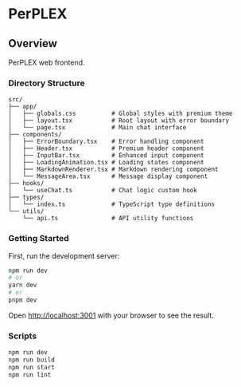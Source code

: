 # PerPLEX

## Overview

PerPLEX web frontend.

### Directory Structure

```
src/
├── app/
│   ├── globals.css          # Global styles with premium theme
│   ├── layout.tsx           # Root layout with error boundary
│   └── page.tsx             # Main chat interface
├── components/
│   ├── ErrorBoundary.tsx    # Error handling component
│   ├── Header.tsx           # Premium header component
│   ├── InputBar.tsx         # Enhanced input component
│   ├── LoadingAnimation.tsx # Loading states component
│   ├── MarkdownRenderer.tsx # Markdown rendering component
│   └── MessageArea.tsx      # Message display component
├── hooks/
│   └── useChat.ts           # Chat logic custom hook
├── types/
│   └── index.ts             # TypeScript type definitions
└── utils/
    └── api.ts               # API utility functions
```

### Getting Started

First, run the development server:

```bash
npm run dev
# or
yarn dev
# or
pnpm dev
```

Open [http://localhost:3001](http://localhost:3001) with your browser to see the result.

### Scripts

```bash
npm run dev
npm run build
npm run start
npm run lint
```

